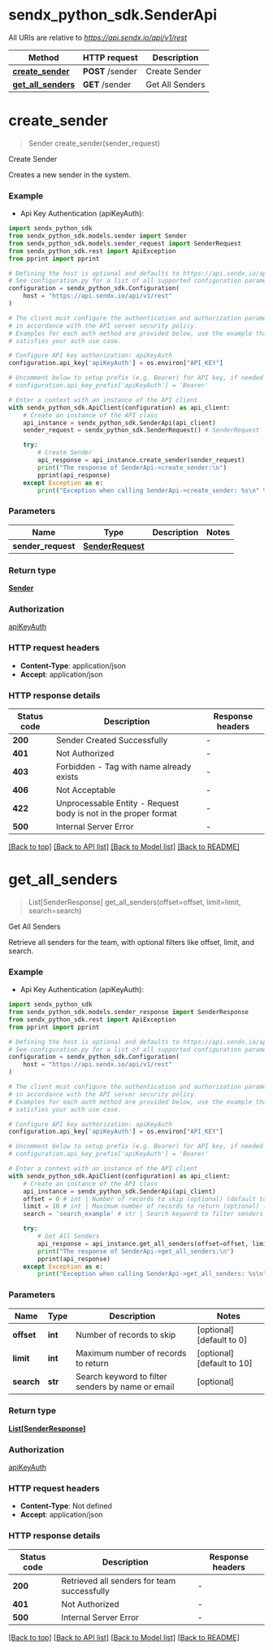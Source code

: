 # sendx_python_sdk.SenderApi

All URIs are relative to *https://api.sendx.io/api/v1/rest*

Method | HTTP request | Description
------------- | ------------- | -------------
[**create_sender**](SenderApi.md#create_sender) | **POST** /sender | Create Sender
[**get_all_senders**](SenderApi.md#get_all_senders) | **GET** /sender | Get All Senders


# **create_sender**
> Sender create_sender(sender_request)

Create Sender

Creates a new sender in the system.

### Example

* Api Key Authentication (apiKeyAuth):

```python
import sendx_python_sdk
from sendx_python_sdk.models.sender import Sender
from sendx_python_sdk.models.sender_request import SenderRequest
from sendx_python_sdk.rest import ApiException
from pprint import pprint

# Defining the host is optional and defaults to https://api.sendx.io/api/v1/rest
# See configuration.py for a list of all supported configuration parameters.
configuration = sendx_python_sdk.Configuration(
    host = "https://api.sendx.io/api/v1/rest"
)

# The client must configure the authentication and authorization parameters
# in accordance with the API server security policy.
# Examples for each auth method are provided below, use the example that
# satisfies your auth use case.

# Configure API key authorization: apiKeyAuth
configuration.api_key['apiKeyAuth'] = os.environ["API_KEY"]

# Uncomment below to setup prefix (e.g. Bearer) for API key, if needed
# configuration.api_key_prefix['apiKeyAuth'] = 'Bearer'

# Enter a context with an instance of the API client
with sendx_python_sdk.ApiClient(configuration) as api_client:
    # Create an instance of the API class
    api_instance = sendx_python_sdk.SenderApi(api_client)
    sender_request = sendx_python_sdk.SenderRequest() # SenderRequest | 

    try:
        # Create Sender
        api_response = api_instance.create_sender(sender_request)
        print("The response of SenderApi->create_sender:\n")
        pprint(api_response)
    except Exception as e:
        print("Exception when calling SenderApi->create_sender: %s\n" % e)
```



### Parameters


Name | Type | Description  | Notes
------------- | ------------- | ------------- | -------------
 **sender_request** | [**SenderRequest**](SenderRequest.md)|  | 

### Return type

[**Sender**](Sender.md)

### Authorization

[apiKeyAuth](../README.md#apiKeyAuth)

### HTTP request headers

 - **Content-Type**: application/json
 - **Accept**: application/json

### HTTP response details

| Status code | Description | Response headers |
|-------------|-------------|------------------|
**200** | Sender Created Successfully |  -  |
**401** | Not Authorized |  -  |
**403** | Forbidden - Tag with name already exists |  -  |
**406** | Not Acceptable |  -  |
**422** | Unprocessable Entity - Request body is not in the proper format |  -  |
**500** | Internal Server Error |  -  |

[[Back to top]](#) [[Back to API list]](../README.md#documentation-for-api-endpoints) [[Back to Model list]](../README.md#documentation-for-models) [[Back to README]](../README.md)

# **get_all_senders**
> List[SenderResponse] get_all_senders(offset=offset, limit=limit, search=search)

Get All Senders

Retrieve all senders for the team, with optional filters like offset, limit, and search.

### Example

* Api Key Authentication (apiKeyAuth):

```python
import sendx_python_sdk
from sendx_python_sdk.models.sender_response import SenderResponse
from sendx_python_sdk.rest import ApiException
from pprint import pprint

# Defining the host is optional and defaults to https://api.sendx.io/api/v1/rest
# See configuration.py for a list of all supported configuration parameters.
configuration = sendx_python_sdk.Configuration(
    host = "https://api.sendx.io/api/v1/rest"
)

# The client must configure the authentication and authorization parameters
# in accordance with the API server security policy.
# Examples for each auth method are provided below, use the example that
# satisfies your auth use case.

# Configure API key authorization: apiKeyAuth
configuration.api_key['apiKeyAuth'] = os.environ["API_KEY"]

# Uncomment below to setup prefix (e.g. Bearer) for API key, if needed
# configuration.api_key_prefix['apiKeyAuth'] = 'Bearer'

# Enter a context with an instance of the API client
with sendx_python_sdk.ApiClient(configuration) as api_client:
    # Create an instance of the API class
    api_instance = sendx_python_sdk.SenderApi(api_client)
    offset = 0 # int | Number of records to skip (optional) (default to 0)
    limit = 10 # int | Maximum number of records to return (optional) (default to 10)
    search = 'search_example' # str | Search keyword to filter senders by name or email (optional)

    try:
        # Get All Senders
        api_response = api_instance.get_all_senders(offset=offset, limit=limit, search=search)
        print("The response of SenderApi->get_all_senders:\n")
        pprint(api_response)
    except Exception as e:
        print("Exception when calling SenderApi->get_all_senders: %s\n" % e)
```



### Parameters


Name | Type | Description  | Notes
------------- | ------------- | ------------- | -------------
 **offset** | **int**| Number of records to skip | [optional] [default to 0]
 **limit** | **int**| Maximum number of records to return | [optional] [default to 10]
 **search** | **str**| Search keyword to filter senders by name or email | [optional] 

### Return type

[**List[SenderResponse]**](SenderResponse.md)

### Authorization

[apiKeyAuth](../README.md#apiKeyAuth)

### HTTP request headers

 - **Content-Type**: Not defined
 - **Accept**: application/json

### HTTP response details

| Status code | Description | Response headers |
|-------------|-------------|------------------|
**200** | Retrieved all senders for team successfully |  -  |
**401** | Not Authorized |  -  |
**500** | Internal Server Error |  -  |

[[Back to top]](#) [[Back to API list]](../README.md#documentation-for-api-endpoints) [[Back to Model list]](../README.md#documentation-for-models) [[Back to README]](../README.md)

